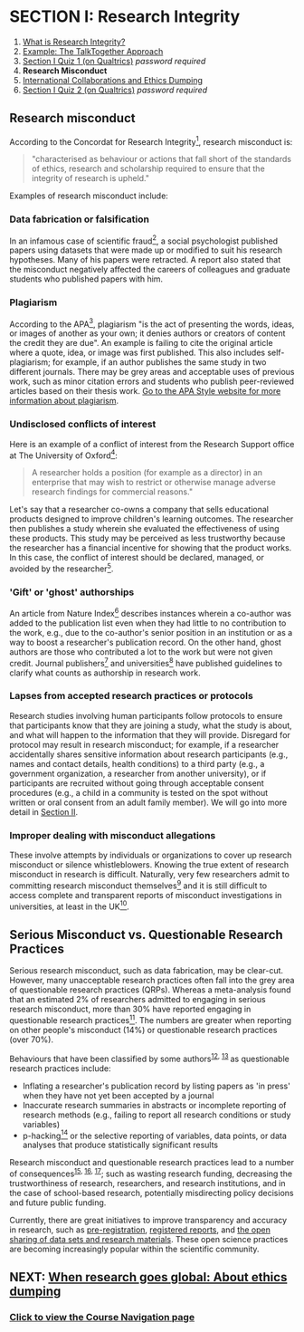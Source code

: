 # SECTION I: Research Integrity

1. [What is Research Integrity?](integrity.md)
2. [Example: The TalkTogether Approach](integrity-tt.md)
3. [Section I Quiz 1 (on Qualtrics)](https://oxfordeducation.eu.qualtrics.com/jfe/form/SV_77q8eZ2E06k1bHo) *password required*
4. **Research Misconduct**
5. [International Collaborations and Ethics Dumping](integrity-global.md)
6. [Section I Quiz 2 (on Qualtrics)](https://oxfordeducation.eu.qualtrics.com/jfe/form/SV_eaL4qToXaklZfcq) *password required*

## Research misconduct

According to the Concordat for Research Integrity[<sup>1</sup>](https://www.universitiesuk.ac.uk/sites/default/files/field/downloads/2021-08/Updated%20FINAL-the-concordat-to-support-research-integrity.pdf#%5B%7B%22num%22%3A39%2C%22gen%22%3A0%7D%2C%7B%22name%22%3A%22XYZ%22%7D%2C0%2C842%2C1%5D), research misconduct is:

> "characterised as behaviour or actions that fall short of the standards of ethics, research and scholarship required to ensure that the integrity of research is upheld."

Examples of research misconduct include:

### **Data fabrication or falsification**

In an infamous case of scientific fraud[<sup>2</sup>](https://www.apa.org/science/about/psa/2011/12/diederik-stapel), a social psychologist published papers using datasets that were made up or modified to suit his research hypotheses. Many of his papers were retracted. A report also stated that the misconduct negatively affected the careers of colleagues and graduate students who published papers with him.

### **Plagiarism**

According to the APA[<sup>3</sup>](https://apastyle.apa.org/style-grammar-guidelines/citations/plagiarism), plagiarism "is the act of presenting the words, ideas, or images of another as your own; it denies authors or creators of content the credit they are due". An example is failing to cite the original article where a quote, idea, or image was first published. This also includes self-plagiarism; for example, if an author publishes the same study in two different journals. There may be grey areas and acceptable uses of previous work, such as minor citation errors and students who publish peer-reviewed articles based on their thesis work. [Go to the APA Style website for more information about plagiarism](https://apastyle.apa.org/style-grammar-guidelines/citations/plagiarism).

### **Undisclosed conflicts of interest**

Here is an example of a conflict of interest from the Research Support office at The University of Oxford[<sup>4</sup>](https://researchsupport.admin.ox.ac.uk/governance/integrity/conflict/examples):

> A researcher holds a position (for example as a director) in an enterprise that may wish to restrict or otherwise manage adverse research findings for commercial reasons."

Let's say that a researcher co-owns a company that sells educational products designed to improve children's learning outcomes. The researcher then publishes a study wherein she evaluated the effectiveness of using these products. This study may be perceived as less trustworthy because the researcher has a financial incentive for showing that the product works. In this case, the conflict of interest should be declared, managed, or avoided by the researcher[<sup>5</sup>](https://s3.eu-west-2.amazonaws.com/www.hra.nhs.uk/media/documents/nreap04-guidance-national-research-ethics-advisors-panel-13-february-2012.pdf).

### **'Gift' or 'ghost' authorships**

An article from Nature Index[<sup>6</sup>](https://www.natureindex.com/news-blog/gift-ghost-authorship-what-researchers-need-to-know) describes instances wherein a co-author was added to the publication list even when they had little to no contribution to the work, e.g., due to the co-author's senior position in an institution or as a way to boost a researcher's publication record. On the other hand, ghost authors are those who contributed a lot to the work but were not given credit. Journal publishers[<sup>7</sup>](https://www.nature.com/nature-research/editorial-policies/authorship) and universities[<sup>8</sup>](https://researchsupport.admin.ox.ac.uk/governance/integrity/publication#collapse394391) have published guidelines to clarify what counts as authorship in research work.

### **Lapses from accepted research practices or protocols**

Research studies involving human participants follow protocols to ensure that participants know that they are joining a study, what the study is about, and what will happen to the information that they will provide. Disregard for protocol may result in research misconduct; for example, if a researcher accidentally shares sensitive information about research participants (e.g., names and contact details, health conditions) to a third party (e.g., a government organization, a researcher from another university), or if participants are recruited without going through acceptable consent procedures (e.g., a child in a community is tested on the spot without written or oral consent from an adult family member). We will go into more detail in [Section II](endto.md).

### **Improper dealing with misconduct allegations**

These involve attempts by individuals or organizations to cover up research misconduct or silence whistleblowers. Knowing the true extent of research misconduct in research is difficult. Naturally, very few researchers admit to committing research misconduct themselves[<sup>9</sup>](https://doi.org/10.1371/journal.pone.0005738) and it is still difficult to access complete and transparent reports of misconduct investigations in universities, at least in the UK[<sup>10</sup>](https://doi.org/10.1038/d41586-018-05697-7).

## Serious Misconduct vs. Questionable Research Practices

Serious research misconduct, such as data fabrication, may be clear-cut. However, many unacceptable research practices often fall into the grey area of questionable research practices (QRPs). Whereas a meta-analysis found that an estimated 2% of researchers admitted to engaging in serious research misconduct, more than 30% have reported engaging in questionable research practices[<sup>11</sup>](https://doi.org/10.1371/journal.pone.0005738). The numbers are greater when reporting on other people's misconduct (14%) or questionable research practices (over 70%). 

Behaviours that have been classified by some authors<sup>[12](https://doi.org/10.17226/21896), [13](https://doi.org/10.1177/0149206315619011)
</sup> as questionable research practices include:

* Inflating a researcher's publication record by listing papers as 'in press' when they have not yet been accepted by a journal
* Inaccurate research summaries in abstracts or incomplete reporting of research methods (e.g., failing to report all research conditions or study variables)
* p-hacking[<sup>14</sup>](https://doi.org/10.1371/journal.pbio.1002106) or the selective reporting of variables, data points, or data analyses that produce statistically significant results

Research misconduct and questionable research practices lead to a number of consequences<sup>[15](https://doi.org/10.1016/S0140-6736(17)31201-1), [16](https://doi.org/10.1016/S0140-6736(19)31575-2), [17](https://doi.org/10.1016/S0140-6736(19)32933-2)</sup>; such as wasting research funding, decreasing the trustworthiness of research, researchers, and research institutions, and in the case of school-based research, potentially misdirecting policy decisions and future public funding.

Currently, there are great initiatives to improve transparency and accuracy in research, such as [pre-registration](https://www.cos.io/initiatives/prereg), [registered reports](https://www.cos.io/initiatives/registered-reports), and [the open sharing of data sets and research materials](https://www.cos.io/initiatives/badges). These open science practices are becoming increasingly popular within the scientific community.  

## NEXT: [When research goes global: About ethics dumping](integrity-global.md)
### [Click to view the Course Navigation page](toc.md)
